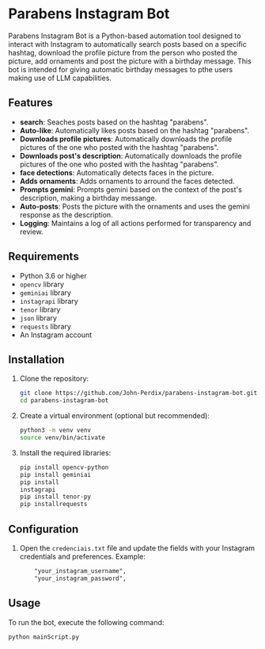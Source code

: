 # Parabens Instagram Bot

Parabens Instagram Bot is a Python-based automation tool designed to interact with Instagram to automatically search posts based on a specific hashtag, download the profile picture from the person who posted the picture, add ornaments and post the picture with a birthday message. This bot is intended for giving automatic birthday messages to pthe users making use of LLM capabilities.

## Features

- **search**: Seaches posts based on the hashtag "parabens".
- **Auto-like**: Automatically likes posts based on the hashtag "parabens".
- **Downloads profile pictures**: Automatically downloads the profile pictures of the one who posted with the hashtag "parabens".
- **Downloads post's description**: Automatically downloads the profile pictures of the one who posted with the hashtag "parabens".
- **face detections**: Automatically detects faces in the picture.
- **Adds ornaments**: Adds ornaments to arround the faces detected.
- **Prompts gemini**: Prompts gemini based on the context of the post's description, making a birthday messange.
- **Auto-posts**: Posts the picture with the ornaments and uses the gemini response as the description.
- **Logging**: Maintains a log of all actions performed for transparency and review.


## Requirements

- Python 3.6 or higher
- `opencv` library
- `geminiai` library
- `instagrapi` library
- `tenor` library
- `json` library
- `requests` library
- An Instagram account

## Installation

1. Clone the repository:
    ```bash
    git clone https://github.com/John-Perdix/parabens-instagram-bot.git
    cd parabens-instagram-bot
    ```

2. Create a virtual environment (optional but recommended):
    ```bash
    python3 -m venv venv
    source venv/bin/activate
    ```

3. Install the required libraries:
    ```bash
    pip install opencv-python
    pip install geminiai
    pip install
    instagrapi
    pip install tenor-py
    pip installrequests
    ```

## Configuration

1. Open the `credenciais.txt` file and update the fields with your Instagram credentials and preferences. Example:
    ```txt
        "your_instagram_username",
        "your_instagram_password",
    ```


## Usage

To run the bot, execute the following command:
```bash
python mainScript.py
